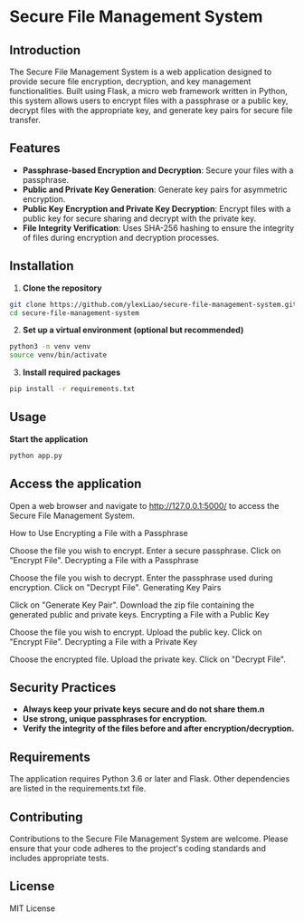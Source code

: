 # Secure File Management System

## Introduction
The Secure File Management System is a web application designed to provide secure file encryption, decryption, and key management functionalities. Built using Flask, a micro web framework written in Python, this system allows users to encrypt files with a passphrase or a public key, decrypt files with the appropriate key, and generate key pairs for secure file transfer.

## Features
- **Passphrase-based Encryption and Decryption**: Secure your files with a passphrase.
- **Public and Private Key Generation**: Generate key pairs for asymmetric encryption.
- **Public Key Encryption and Private Key Decryption**: Encrypt files with a public key for secure sharing and decrypt with the private key.
- **File Integrity Verification**: Uses SHA-256 hashing to ensure the integrity of files during encryption and decryption processes.

## Installation

1. **Clone the repository**
```bash
git clone https://github.com/ylexLiao/secure-file-management-system.git
cd secure-file-management-system
```

2. **Set up a virtual environment (optional but recommended)**
```bash
python3 -m venv venv
source venv/bin/activate
```
3. **Install required packages**
```bash
pip install -r requirements.txt
```
## Usage
**Start the application**
```bash
python app.py
```
## Access the application
Open a web browser and navigate to http://127.0.0.1:5000/ to access the Secure File Management System.

How to Use
Encrypting a File with a Passphrase

Choose the file you wish to encrypt.
Enter a secure passphrase.
Click on "Encrypt File".
Decrypting a File with a Passphrase

Choose the file you wish to decrypt.
Enter the passphrase used during encryption.
Click on "Decrypt File".
Generating Key Pairs

Click on "Generate Key Pair".
Download the zip file containing the generated public and private keys.
Encrypting a File with a Public Key

Choose the file you wish to encrypt.
Upload the public key.
Click on "Encrypt File".
Decrypting a File with a Private Key

Choose the encrypted file.
Upload the private key.
Click on "Decrypt File".

## Security Practices

- **Always keep your private keys secure and do not share them.n**
- **Use strong, unique passphrases for encryption.**
- **Verify the integrity of the files before and after encryption/decryption.**

## Requirements
The application requires Python 3.6 or later and Flask. Other dependencies are listed in the requirements.txt file.

## Contributing
Contributions to the Secure File Management System are welcome. Please ensure that your code adheres to the project's coding standards and includes appropriate tests.

## License
MIT License